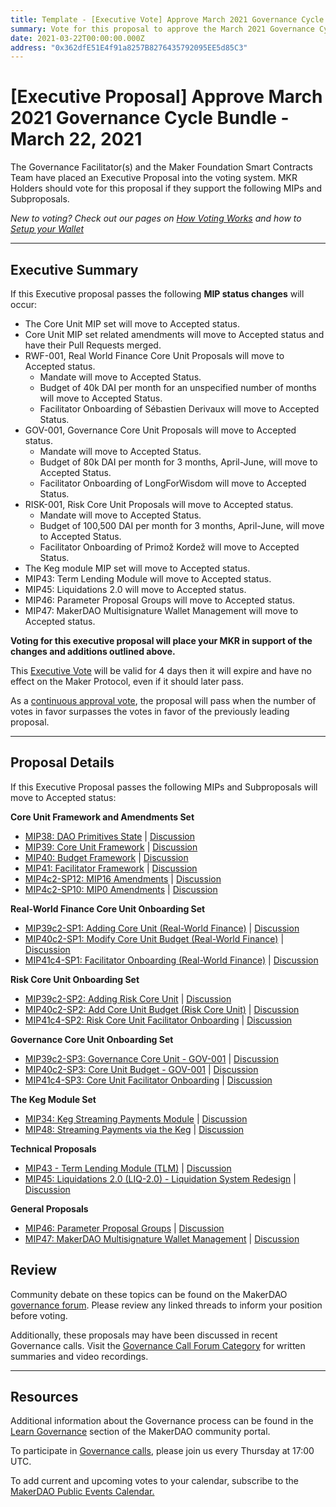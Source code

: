 ```yaml
---
title: Template - [Executive Vote] Approve March 2021 Governance Cycle Bundle - March 22, 2021
summary: Vote for this proposal to approve the March 2021 Governance Cycle Bundle
date: 2021-03-22T00:00:00.000Z
address: "0x362dfE51E4f91a8257B8276435792095EE5d85C3"
---
```

# [Executive Proposal] Approve March 2021 Governance Cycle Bundle - March 22, 2021

The Governance Facilitator(s) and the Maker Foundation Smart Contracts Team have placed an Executive Proposal into the voting system. MKR Holders should vote for this proposal if they support the following MIPs and Subproposals.

_New to voting? Check out our pages on [How Voting Works](https://community-development.makerdao.com/en/learn/governance/how-voting-works/) and how to [Setup your Wallet](https://community-development.makerdao.com/en/learn/governance/voting-setup)_

---

## Executive Summary

If this Executive proposal passes the following **MIP status changes** will occur:

* The Core Unit MIP set will move to Accepted status.
* Core Unit MIP set related amendments will move to Accepted status and have their Pull Requests merged.
* RWF-001, Real World Finance Core Unit Proposals will move to Accepted status.
    * Mandate will move to Accepted Status.
    * Budget of 40k DAI per month for an unspecified number of months will move to Accepted Status.
    * Facilitator Onboarding of Sébastien Derivaux will move to Accepted Status.
* GOV-001, Governance Core Unit Proposals will move to Accepted status.
    * Mandate will move to Accepted Status.
    * Budget of 80k DAI per month for 3 months, April-June, will move to Accepted Status.
    * Facilitator Onboarding of LongForWisdom will move to Accepted Status.
* RISK-001, Risk Core Unit Proposals will move to Accepted status.
    * Mandate will move to Accepted Status.
    * Budget of 100,500 DAI per month for 3 months, April-June, will move to Accepted Status.
    * Facilitator Onboarding of Primož Kordež will move to Accepted Status.
* The Keg module MIP set will move to Accepted status.
* MIP43: Term Lending Module will move to Accepted status.
* MIP45: Liquidations 2.0 will move to Accepted status.
* MIP46: Parameter Proposal Groups will move to Accepted status.
* MIP47: MakerDAO Multisignature Wallet Management will move to Accepted status.

**Voting for this executive proposal will place your MKR in support of the changes and additions outlined above.**

This [Executive Vote](https://community-development.makerdao.com/en/learn/governance/on-chain-gov) will be valid for 4 days then it will expire and have no effect on the Maker Protocol, even if it should later pass.

As a [continuous approval vote](https://community-development.makerdao.com/en/learn/governance/how-voting-works), the proposal will pass when the number of votes in favor surpasses the votes in favor of the previously leading proposal.

---

## Proposal Details

If this Executive Proposal passes the following MIPs and Subproposals will move to Accepted status:

**Core Unit Framework and Amendments Set**

- [MIP38: DAO Primitives State](https://github.com/makerdao/mips/blob/master/MIP38/mip38.md) | [Discussion](https://forum.makerdao.com/t/mip38-dao-primitives-state/6095)
- [MIP39: Core Unit Framework](https://github.com/makerdao/mips/blob/master/MIP39/mip39.md) | [Discussion](https://forum.makerdao.com/t/mip39-core-unit-framework/6096)
- [MIP40: Budget Framework](https://github.com/makerdao/mips/blob/master/MIP40/mip40.md) | [Discussion](https://forum.makerdao.com/t/mip40-budget-framework/6097)
- [MIP41: Facilitator Framework](https://github.com/makerdao/mips/blob/master/MIP41/mip41.md) | [Discussion](https://forum.makerdao.com/t/mip41-facilitator-framework/6098)
- [MIP4c2-SP12: MIP16 Amendments](https://github.com/makerdao/mips/blob/master/MIP4/MIP4c2-Subproposals/MIP4c2-SP12.md) | [Discussion](https://forum.makerdao.com/t/mip4c2-sp12-mip16-amendments/6101)
- [MIP4c2-SP10: MIP0 Amendments](https://github.com/makerdao/mips/blob/master/MIP4/MIP4c2-Subproposals/MIP4c2-SP10.md) | [Discussion](https://forum.makerdao.com/t/mip4c2-sp10-mip0-amendments/6099)

**Real-World Finance Core Unit Onboarding Set**

- [MIP39c2-SP1: Adding Core Unit (Real-World Finance)](https://github.com/makerdao/mips/blob/master/MIP39/MIP39c2-Subproposals/MIP39c2-SP1.md) | [Discussion](https://forum.makerdao.com/t/mip39c2-sp1-adding-core-unit-real-world-finance/6224)
- [MIP40c2-SP1: Modify Core Unit Budget (Real-World Finance)](https://github.com/makerdao/mips/blob/master/MIP40/MIP40c2-Subproposals/MIP40c2-SP1.md) | [Discussion](https://forum.makerdao.com/t/mip40c2-sp1-modify-core-unit-budget-real-world-finance/6225)
- [MIP41c4-SP1: Facilitator Onboarding (Real-World Finance)](https://github.com/makerdao/mips/blob/master/MIP41/MIP41c4-Subproposals/MIP41c4-SP1.md) | [Discussion](https://forum.makerdao.com/t/mip41c4-sp1-facilitator-onboarding-real-world-finance/6226)

**Risk Core Unit Onboarding Set**

- [MIP39c2-SP2: Adding Risk Core Unit](https://github.com/makerdao/mips/blob/master/MIP39/MIP39c2-Subproposals/MIP39c2-SP2.md) | [Discussion](https://forum.makerdao.com/t/mip39c2-sp2-adding-risk-core-unit/6342)
- [MIP40c2-SP2: Add Core Unit Budget (Risk Core Unit)](https://github.com/makerdao/mips/blob/master/MIP40/MIP40c2-Subproposals/MIP40c2-SP2.md) | [Discussion](https://forum.makerdao.com/t/mip40c2-sp2-add-core-unit-budget-risk-core-unit/6343)
- [MIP41c4-SP2: Risk Core Unit Facilitator Onboarding](https://github.com/makerdao/mips/blob/master/MIP41/MIP41c4-Subproposals/MIP41c4-SP2.md) | [Discussion](https://forum.makerdao.com/t/mip41c4-sp2-risk-core-unit-facilitator-onboarding/6344)

**Governance Core Unit Onboarding Set**

- [MIP39c2-SP3: Governance Core Unit - GOV-001](https://github.com/makerdao/mips/blob/master/MIP39/MIP39c2-Subproposals/MIP39c2-SP3.md) | [Discussion](https://forum.makerdao.com/t/mip39c2-sp3-governance-core-unit-gov-001/6348)
- [MIP40c2-SP3: Core Unit Budget - GOV-001](https://github.com/makerdao/mips/blob/master/MIP40/MIP40c2-Subproposals/MIP40c2-SP3.md) | [Discussion](https://forum.makerdao.com/t/mip40c2-sp3-core-unit-budget-gov-001/6349)
- [MIP41c4-SP3: Core Unit Facilitator Onboarding](https://github.com/makerdao/mips/blob/master/MIP41/MIP41c4-Subproposals/MIP41c4-SP3.md) | [Discussion](https://forum.makerdao.com/t/mip41c4-sp3-core-unit-facilitator-onboarding/6350)

**The Keg Module Set**

- [MIP34: Keg Streaming Payments Module](https://github.com/makerdao/mips/blob/master/MIP34/mip34.md) | [Discussion](https://forum.makerdao.com/t/mip34-keg-streaming-payments-module/6013)
- [MIP48: Streaming Payments via the Keg](https://github.com/makerdao/mips/blob/master/MIP48/MIP48.md) | [Discussion](https://forum.makerdao.com/t/mip48-streaming-payments-via-the-keg/6340)

**Technical Proposals**

- [MIP43 - Term Lending Module (TLM)](https://github.com/makerdao/mips/blob/master/MIP43/mip43.md) | [Discussion](https://forum.makerdao.com/t/mip43-term-lending-module-tlm/6153)
- [MIP45: Liquidations 2.0 (LIQ-2.0) - Liquidation System Redesign](https://github.com/makerdao/mips/blob/master/MIP45/mip45.md) | [Discussion](https://forum.makerdao.com/t/mip45-liquidations-2-0-liq-2-0-liquidation-system-redesign/6352)

**General Proposals**

- [MIP46: Parameter Proposal Groups](https://github.com/makerdao/mips/blob/master/MIP46/MIP46.md) | [Discussion](https://forum.makerdao.com/t/mip46-parameter-proposal-groups/6341)
- [MIP47: MakerDAO Multisignature Wallet Management](https://github.com/makerdao/mips/blob/master/MIP47/MIP47.md) | [Discussion](https://forum.makerdao.com/t/mip47-makerdao-multisignature-wallet-management/6338)

## Review

Community debate on these topics can be found on the MakerDAO [governance forum](https://forum.makerdao.com/). Please review any linked threads to inform your position before voting.

Additionally, these proposals may have been discussed in recent Governance calls. Visit the [Governance Call Forum Category](https://forum.makerdao.com/c/governance/gnr/8) for written summaries and video recordings.

---

## Resources

Additional information about the Governance process can be found in the [Learn Governance](https://community-development.makerdao.com/en/learn/governance) section of the MakerDAO community portal.

To participate in [Governance calls](https://forum.makerdao.com/c/governance/gnr/8), please join us every Thursday at 17:00 UTC.

To add current and upcoming votes to your calendar, subscribe to the [MakerDAO Public Events Calendar.](https://calendar.google.com/calendar/embed?src=makerdao.com_3efhm2ghipksegl009ktniomdk%40group.calendar.google.com&ctz=UTC&mode=week&showCalendars=0&showPrint=0)
